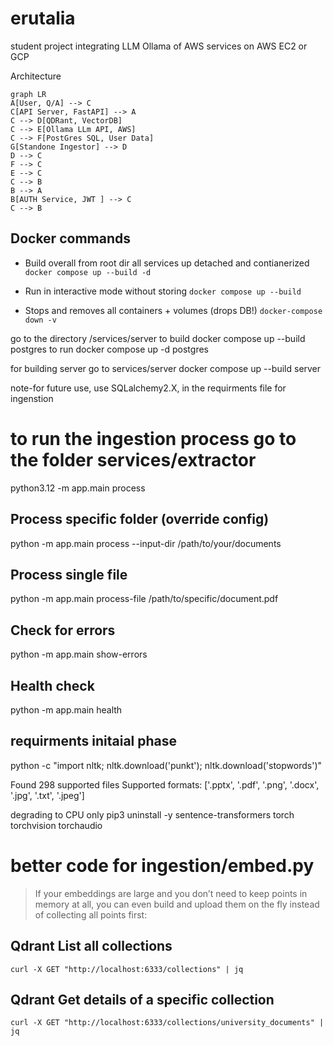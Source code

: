 # erutalia
student project integrating LLM Ollama of AWS services on AWS EC2 or GCP

Architecture
```mermaid
graph LR
A[User, Q/A] --> C
C[API Server, FastAPI] --> A
C --> D[QDRant, VectorDB]
C --> E[Ollama LLm API, AWS]
C --> F[PostGres SQL, User Data]
G[Standone Ingestor] --> D
D --> C
F --> C
E --> C
C --> B
B --> A
B[AUTH Service, JWT ] --> C
C --> B
```
## Docker commands

- Build overall from root dir all services up detached and contianerized
```docker compose up --build -d```

- Run in interactive mode without storing
```docker compose up --build```

- Stops and removes all containers + volumes (drops DB!)
```docker-compose down -v```

go to the directory /services/server
to build 
docker compose up --build postgres
to run 
docker compose up -d postgres

for building server
go to services/server
docker compose up --build server

note-for future use, use SQLalchemy2.X, in the requirments file for ingenstion 

# to run the ingestion process go to the folder services/extractor
python3.12 -m app.main process

## Process specific folder (override config)
python -m app.main process --input-dir /path/to/your/documents

## Process single file
python -m app.main process-file /path/to/specific/document.pdf

## Check for errors
python -m app.main show-errors

## Health check
python -m app.main health

## requirments initaial phase 
python -c "import nltk; nltk.download('punkt'); nltk.download('stopwords')"

Found 298 supported files
Supported formats: ['.pptx', '.pdf', '.png', '.docx', '.jpg', '.txt', '.jpeg']

degrading to CPU only 
pip3 uninstall -y sentence-transformers torch torchvision torchaudio

# better code for ingestion/embed.py
> If your embeddings are large and you don’t need to keep points in memory at all, you can even build and upload them on the fly instead of collecting all points first:

## Qdrant List all collections
```curl -X GET "http://localhost:6333/collections" | jq```

## Qdrant Get details of a specific collection
```curl -X GET "http://localhost:6333/collections/university_documents" | jq```
